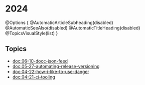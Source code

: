# 2024

@Options {
  @AutomaticArticleSubheading(disabled)
  @AutomaticSeeAlso(disabled)
  @AutomaticTitleHeading(disabled)
  @TopicsVisualStyle(list)
}

## Topics

- <doc:06-10-docc-json-feed>
- <doc:05-27-automating-release-versioning>
- <doc:04-22-how-i-like-to-use-danger>
- <doc:04-21-ci-tooling>
